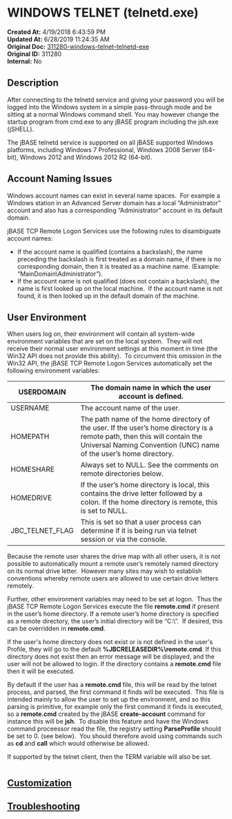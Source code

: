 # WINDOWS TELNET (telnetd.exe)

**Created At:** 4/19/2018 6:43:59 PM  
**Updated At:** 6/28/2019 11:24:35 AM  
**Original Doc:** [311280-windows-telnet-telnetd-exe](https://docs.jbase.com/30301-jbase/311280-windows-telnet-telnetd-exe)  
**Original ID:** 311280  
**Internal:** No  


## Description

After connecting to the telnetd service and giving your password you will be logged into the Windows system in a simple pass-through mode and be sitting at a normal Windows command shell. You may however change the startup program from cmd.exe to any jBASE program including the jsh.exe (jSHELL).

The jBASE telnetd service is supported on all jBASE supported Windows platforms, including Windows 7 Professional, Windows 2008 Server (64-bit), Windows 2012 and Windows 2012 R2 (64-bit).

## Account Naming Issues

Windows account names can exist in several name spaces.  For example a Windows station in an Advanced Server domain has a local “Administrator” account and also has a corresponding “Administrator” account in its default domain.

jBASE TCP Remote Logon Services use the following rules to disambiguate account names:

- If the account name is qualified (contains a backslash), the name preceding the backslash is first treated as a domain name, if there is no corresponding domain, then it is treated as a machine name. (Example: “MainDomain\Administrator”).
- If the account name is not qualified (does not contain a backslash), the name is first looked up on the local machine.  If the account name is not found, it is then looked up in the default domain of the machine.


## User Environment

When users log on, their environment will contain all system-wide environment variables that are set on the local system.  They will not receive their normal user environment settings at this moment in time (the Win32 API does not provide this ability).  To circumvent this omission in the Win32 API, the jBASE TCP Remote Logon Services automatically set the following environment variables:


| USERDOMAIN<br> | The domain name in which the user account is defined.<br> |
| --- | --- |
| USERNAME<br> | The account name of the user.<br> |
| HOMEPATH<br> | The path name of the home directory of the user. If the user’s home directory is a remote path, then this will contain the Universal Naming Convention (UNC) name of the user’s home directory.<br> |
| HOMESHARE<br> | Always set to NULL. See the comments on remote directories below.<br> |
| HOMEDRIVE<br> | If the user’s home directory is local, this contains the drive letter followed by a colon. If the home directory is remote, this is set to NULL.<br> |
| JBC\_TELNET\_FLAG<br> | This is set so that a user process can determine if it is being run via telnet session or via the console.<br> |


Because the remote user shares the drive map with all other users, it is not possible to automatically mount a remote user’s remotely named directory on its normal drive letter.  However many sites may wish to establish conventions whereby remote users are allowed to use certain drive letters remotely.

Further, other environment variables may need to be set at logon.  Thus the jBASE TCP Remote Logon Services execute the file **remote.cmd** if present in the user’s home directory. If a remote user’s home directory is specified as a remote directory, the user’s initial directory will be “C:\”.  If desired, this can be overridden in **remote.cmd**.

If the user's home directory does not exist or is not defined in the user's Profile, they will go to the default **%JBCRELEASEDIR%\remote.cmd**. If this directory does not exist then an error message will be displayed, and the user will not be allowed to login. If the directory contains a **remote.cmd** file then it will be executed.

By default if the user has a **remote.cmd** file, this will be read by the telnet process, and parsed, the first command it finds will be executed.  This file is intended mainly to allow the user to set up the environment, and so this parsing is primitive, for example only the first command it finds is executed, so a **remote.cmd** created by the jBASE **create-account** command for instance this will be **jsh**.  To disable this feature and have the Windows command proceessor read the file, the registry setting **ParseProfile** should be set to 0. (see below).  You should therefore avoid using commands such as **cd** and **call** which would otherwise be allowed.

If supported by the telnet client, then the TERM variable will also be set.

# 


## [Customization](./../windows-telnet-customization)

## [Troubleshooting](./../windows-telnet-troubleshooting)

# 

